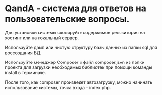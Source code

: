 # QandA - система для ответов на пользовательские вопросы.

Для установки системы скопируйте содержимое репозитория на хостинг или на локальный сервер.

Используйте дамп или чистую структуру базы данных из папки sql для воссоздания БД.

Используйте менеджер Composer и файл composer.json из папки проекта для загрузки необходимых библиотек при помощи команды install в терминале.

После того, как composer произведет автозагрузку, можно начинать использование системы, точка входа -  index.php.
